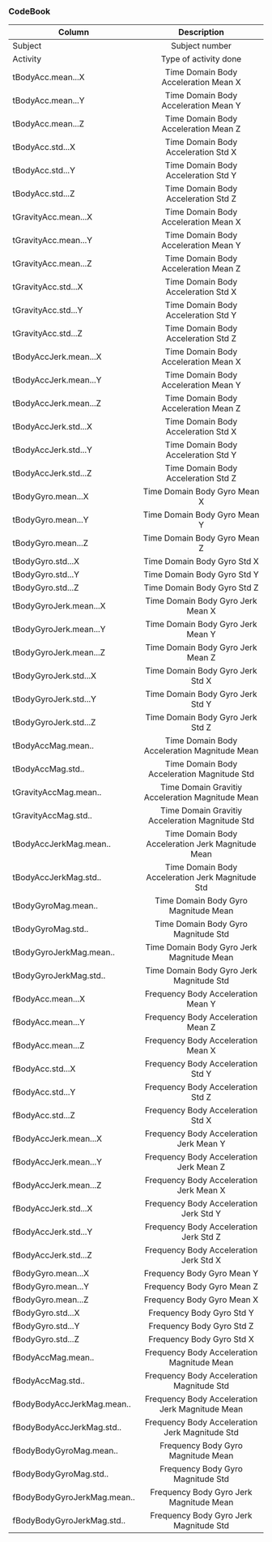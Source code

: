 ### CodeBook
| Column        | Description         |
| ------------- |:-------------:|
| Subject | Subject number
| Activity | Type of activity done |
| tBodyAcc.mean...X | Time Domain Body Acceleration Mean X |
| tBodyAcc.mean...Y | Time Domain Body Acceleration Mean Y |
| tBodyAcc.mean...Z | Time Domain Body Acceleration Mean Z |
| tBodyAcc.std...X | Time Domain Body Acceleration Std X |
| tBodyAcc.std...Y | Time Domain Body Acceleration Std Y |
| tBodyAcc.std...Z | Time Domain Body Acceleration Std Z |
| tGravityAcc.mean...X | Time Domain Body Acceleration Mean X |
| tGravityAcc.mean...Y | Time Domain Body Acceleration Mean Y |
| tGravityAcc.mean...Z | Time Domain Body Acceleration Mean Z |
| tGravityAcc.std...X | Time Domain Body Acceleration Std X |
| tGravityAcc.std...Y | Time Domain Body Acceleration Std Y |
| tGravityAcc.std...Z | Time Domain Body Acceleration Std Z |
| tBodyAccJerk.mean...X | Time Domain Body Acceleration Mean X |
| tBodyAccJerk.mean...Y | Time Domain Body Acceleration Mean Y |
| tBodyAccJerk.mean...Z | Time Domain Body Acceleration Mean Z |
| tBodyAccJerk.std...X | Time Domain Body Acceleration Std X |
| tBodyAccJerk.std...Y | Time Domain Body Acceleration Std Y |
| tBodyAccJerk.std...Z | Time Domain Body Acceleration Std Z |
| tBodyGyro.mean...X | Time Domain Body Gyro Mean X |
| tBodyGyro.mean...Y | Time Domain Body Gyro Mean Y |
| tBodyGyro.mean...Z | Time Domain Body Gyro Mean Z |
| tBodyGyro.std...X | Time Domain Body Gyro Std X |
| tBodyGyro.std...Y | Time Domain Body Gyro Std Y |
| tBodyGyro.std...Z | Time Domain Body Gyro Std Z |
| tBodyGyroJerk.mean...X | Time Domain Body Gyro Jerk Mean X |
| tBodyGyroJerk.mean...Y | Time Domain Body Gyro Jerk Mean Y |
| tBodyGyroJerk.mean...Z | Time Domain Body Gyro Jerk Mean Z |
| tBodyGyroJerk.std...X | Time Domain Body Gyro Jerk Std X |
| tBodyGyroJerk.std...Y | Time Domain Body Gyro Jerk Std Y |
| tBodyGyroJerk.std...Z | Time Domain Body Gyro Jerk Std Z |
| tBodyAccMag.mean.. | Time Domain Body Acceleration Magnitude Mean  |
| tBodyAccMag.std.. | Time Domain Body Acceleration Magnitude Std  |
| tGravityAccMag.mean.. | Time Domain Gravitiy Acceleration Magnitude Mean  |
| tGravityAccMag.std.. | Time Domain Gravitiy Acceleration Magnitude Std  |
| tBodyAccJerkMag.mean.. | Time Domain Body Acceleration Jerk Magnitude Mean  |
| tBodyAccJerkMag.std.. | Time Domain Body Acceleration Jerk Magnitude Std  |
| tBodyGyroMag.mean.. | Time Domain Body Gyro Magnitude Mean  |
| tBodyGyroMag.std.. | Time Domain Body Gyro Magnitude Std  |
| tBodyGyroJerkMag.mean.. | Time Domain Body Gyro Jerk Magnitude Mean  |
| tBodyGyroJerkMag.std.. | Time Domain Body Gyro Jerk Magnitude Std  |
| fBodyAcc.mean...X | Frequency Body Acceleration Mean Y |
| fBodyAcc.mean...Y | Frequency Body Acceleration Mean Z |
| fBodyAcc.mean...Z | Frequency Body Acceleration Mean X |
| fBodyAcc.std...X | Frequency Body Acceleration Std Y |
| fBodyAcc.std...Y | Frequency Body Acceleration Std Z |
| fBodyAcc.std...Z | Frequency Body Acceleration Std X |
| fBodyAccJerk.mean...X | Frequency Body Acceleration Jerk Mean Y |
| fBodyAccJerk.mean...Y | Frequency Body Acceleration Jerk Mean Z |
| fBodyAccJerk.mean...Z | Frequency Body Acceleration Jerk Mean X |
| fBodyAccJerk.std...X | Frequency Body Acceleration Jerk Std Y |
| fBodyAccJerk.std...Y | Frequency Body Acceleration Jerk Std Z |
| fBodyAccJerk.std...Z | Frequency Body Acceleration Jerk Std X |
| fBodyGyro.mean...X | Frequency Body Gyro Mean Y |
| fBodyGyro.mean...Y | Frequency Body Gyro Mean Z |
| fBodyGyro.mean...Z | Frequency Body Gyro Mean X |
| fBodyGyro.std...X | Frequency Body Gyro Std Y |
| fBodyGyro.std...Y | Frequency Body Gyro Std Z |
| fBodyGyro.std...Z | Frequency Body Gyro Std X |
| fBodyAccMag.mean.. | Frequency Body Acceleration Magnitude Mean  |
| fBodyAccMag.std.. | Frequency Body Acceleration Magnitude Std  |
| fBodyBodyAccJerkMag.mean.. | Frequency Body Acceleration Jerk Magnitude Mean  |
| fBodyBodyAccJerkMag.std.. | Frequency Body Acceleration Jerk Magnitude Std  |
| fBodyBodyGyroMag.mean.. | Frequency Body Gyro Magnitude Mean  |
| fBodyBodyGyroMag.std.. | Frequency Body Gyro Magnitude Std  |
| fBodyBodyGyroJerkMag.mean.. | Frequency Body Gyro Jerk Magnitude Mean  |
| fBodyBodyGyroJerkMag.std.. | Frequency Body Gyro Jerk Magnitude Std |